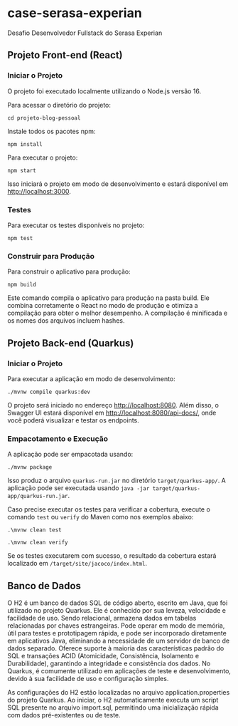 # case-serasa-experian
Desafio Desenvolvedor Fullstack do Serasa Experian

## Projeto Front-end (React)

### Iniciar o Projeto

O projeto foi executado localmente utilizando o Node.js versão 16.

Para acessar o diretório do projeto:

```shell
cd projeto-blog-pessoal
```

Instale todos os pacotes npm:

```shell
npm install
```

Para executar o projeto:

```shell
npm start
```

Isso iniciará o projeto em modo de desenvolvimento e estará disponível em [http://localhost:3000](http://localhost:3000).

### Testes

Para executar os testes disponíveis no projeto:

```shell
npm test
```

### Construir para Produção

Para construir o aplicativo para produção:

```shell
npm build
```

Este comando compila o aplicativo para produção na pasta build. Ele combina corretamente o React no modo de produção e otimiza a compilação para obter o melhor desempenho. A compilação é minificada e os nomes dos arquivos incluem hashes.

## Projeto Back-end (Quarkus)

### Iniciar o Projeto

Para executar a aplicação em modo de desenvolvimento:

```shell
./mvnw compile quarkus:dev
```

O projeto será iniciado no endereço [http://localhost:8080](http://localhost:8080). Além disso, o Swagger UI estará disponível em [http://localhost:8080/api-docs/](http://localhost:8080/api-docs/), onde você poderá visualizar e testar os endpoints.

### Empacotamento e Execução

A aplicação pode ser empacotada usando:

```shell
./mvnw package
```

Isso produz o arquivo `quarkus-run.jar` no diretório `target/quarkus-app/`. A aplicação pode ser executada usando `java -jar target/quarkus-app/quarkus-run.jar`.

Caso precise executar os testes para verificar a cobertura, execute o comando `test` ou `verify` do Maven como nos exemplos abaixo:

```shell
.\mvnw clean test
```

```shell
.\mvnw clean verify
```

Se os testes executarem com sucesso, o resultado da cobertura estará localizado em `/target/site/jacoco/index.html`.

## Banco de Dados

O H2 é um banco de dados SQL de código aberto, escrito em Java, que foi utilizado no projeto Quarkus. Ele é conhecido por sua leveza, velocidade e facilidade de uso. Sendo relacional, armazena dados em tabelas relacionadas por chaves estrangeiras. Pode operar em modo de memória, útil para testes e prototipagem rápida, e pode ser incorporado diretamente em aplicativos Java, eliminando a necessidade de um servidor de banco de dados separado. Oferece suporte à maioria das características padrão do SQL e transações ACID (Atomicidade, Consistência, Isolamento e Durabilidade), garantindo a integridade e consistência dos dados. No Quarkus, é comumente utilizado em aplicações de teste e desenvolvimento, devido à sua facilidade de uso e configuração simples.

As configurações do H2 estão localizadas no arquivo application.properties do projeto Quarkus. Ao iniciar, o H2 automaticamente executa um script SQL presente no arquivo import.sql, permitindo uma inicialização rápida com dados pré-existentes ou de teste.